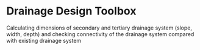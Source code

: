 # Drainage Design Toolbox
Calculating dimensions of secondary and tertiary drainage system (slope, width, depth) and checking connectivity of the drainage system compared with existing drainage system
